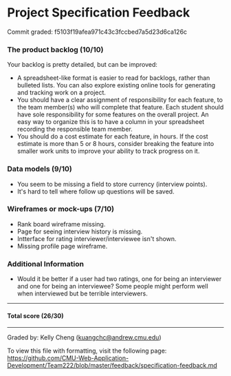 Project Specification Feedback
==================

Commit graded: f5103f19afea971c43c3fccbed7a5d23d6ca126c

### The product backlog (10/10)

Your backlog is pretty detailed, but can be improved:
* A spreadsheet-like format is easier to read for backlogs, rather than bulleted lists. You can also explore existing online tools for generating and tracking work on a project. 
* You should have a clear assignment of responsibility for each feature, to the team member(s) who will complete that feature. Each student should have sole responsibility for some features on the overall project. An easy way to organize this is to have a column in your spreadsheet recording the responsible team member.
* You should do a cost estimate for each feature, in hours. If the cost estimate is more than 5 or 8 hours, consider breaking the feature into smaller work units to improve your ability to track progress on it.

### Data models (9/10)

* You seem to be missing a field to store currency (interview points).
* It's hard to tell where follow up questions will be saved.

### Wireframes or mock-ups (7/10)

* Rank board wireframe missing.
* Page for seeing interview history is missing.
* Intterface for rating interviewer/interviewee isn't shown.
* Missing profile page wireframe.

### Additional Information

* Would it be better if a user had two ratings, one for being an interviewer and one for being an interviewee? Some people might perform well when interviewed but be terrible interviewers.

---
#### Total score (26/30)
---
Graded by: Kelly Cheng (kuangchc@andrew.cmu.edu)

To view this file with formatting, visit the following page: https://github.com/CMU-Web-Application-Development/Team222/blob/master/feedback/specification-feedback.md